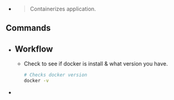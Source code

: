 -
  > Containerizes application.
## Commands
- ## Workflow
	- Check to see if docker is install & what version you have.
	  ```bash
	  # Checks docker version
	  docker -v
	  ```
-